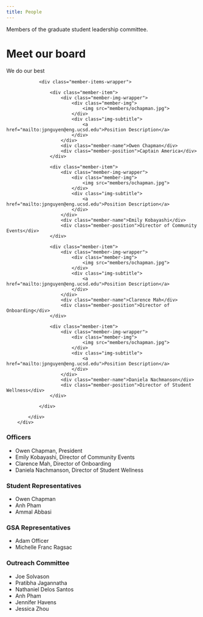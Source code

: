 ```yaml
---
title: People
---
```


Members of the graduate student leadership committee.
<link rel="stylesheet" href="https://stackpath.bootstrapcdn.com/bootstrap/4.5.0/css/bootstrap.min.css" integrity="sha384-9aIt2nRpC12Uk9gS9baDl411NQApFmC26EwAOH8WgZl5MYYxFfc+NcPb1dKGj7Sk" crossorigin="anonymous">
<div class="content-wrapper">
            <div class="two-row-wrapper">
                <div class="header">
                    <h1>Meet our board</h1>
                    <p>We do our best</p>
                </div>

                <div class="member-items-wrapper">

                    <div class="member-item">
                        <div class="member-img-wrapper">
                            <div class="member-img">
                                <img src="members/ochapman.jpg">
                            </div>
                            <div class="img-subtitle">
                                <a href="mailto:jpnguyen@eng.ucsd.edu">Position Description</a>
                            </div>
                        </div>
                        <div class="member-name">Owen Chapman</div>
                        <div class="member-position">Captain America</div>
                    </div>

                    <div class="member-item">
                        <div class="member-img-wrapper">
                            <div class="member-img">
                                <img src="members/ochapman.jpg">
                            </div>
                            <div class="img-subtitle">
                                <a href="mailto:jpnguyen@eng.ucsd.edu">Position Description</a>
                            </div>
                        </div>
                        <div class="member-name">Emily Kobayashi</div>
                        <div class="member-position">Director of Community Events</div>
                    </div>

                    <div class="member-item">
                        <div class="member-img-wrapper">
                            <div class="member-img">
                                <img src="members/ochapman.jpg">
                            </div>
                            <div class="img-subtitle">
                                <a href="mailto:jpnguyen@eng.ucsd.edu">Position Description</a>
                            </div>
                        </div>
                        <div class="member-name">Clarence Mah</div>
                        <div class="member-position">Director of Onboarding</div>
                    </div>

                    <div class="member-item">
                        <div class="member-img-wrapper">
                            <div class="member-img">
                                <img src="members/ochapman.jpg">
                            </div>
                            <div class="img-subtitle">
                                <a href="mailto:jpnguyen@eng.ucsd.edu">Position Description</a>
                            </div>
                        </div>
                        <div class="member-name">Daniela Nachmanson</div>
                        <div class="member-position">Director of Student Wellness</div>
                    </div>

                </div>

            </div>
        </div>

### Officers
* Owen Chapman, President
* Emily Kobayashi, Director of Community Events
* Clarence Mah, Director of Onboarding
* Daniela Nachmanson, Director of Student Wellness

### Student Representatives
* Owen Chapman
* Anh Pham
* Ammal Abbasi

### GSA Representatives
* Adam Officer
* Michelle Franc Ragsac

### Outreach Committee
* Joe Solvason
* Pratibha Jagannatha
* Nathaniel Delos Santos
* Anh Pham
* Jennifer Havens
* Jessica Zhou

